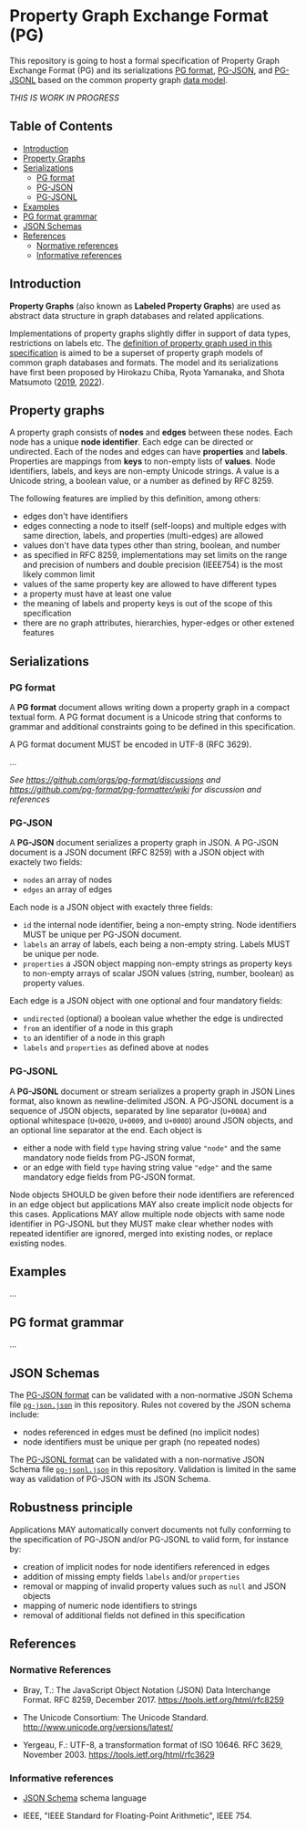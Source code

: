 # Property Graph Exchange Format (PG)

This repository is going to host a formal specification of Property Graph Exchange Format (PG) and its serializations [PG format](#pg-format), [PG-JSON](#pg-json), and [PG-JSONL](#pg-jsonl) based on the common property graph [data model](#property-graphs).

*THIS IS WORK IN PROGRESS*

## Table of Contents

- [Introduction](#introduction)
- [Property Graphs](#property-graphs)
- [Serializations](#serializations)
  - [PG format](#pg-format)
  - [PG-JSON](#pg-json)
  - [PG-JSONL](#pg-jsonl)
- [Examples](#examples)
- [PG format grammar](#pg-format-grammar)
- [JSON Schemas](#json-schemas)
- [References](#references)
  - [Normative references](#normative-references)
  - [Informative references](#informative-references)

## Introduction

**Property Graphs** (also known as **Labeled Property Graphs**) are used as
abstract data structure in graph databases and related applications. 

Implementations of property graphs slightly differ in support of data types,
restrictions on labels etc. The [definition of property graph used in this
specification](#property-graphs) is aimed to be a superset of property graph
models of common graph databases and formats. The model and its serializations
have first been proposed by Hirokazu Chiba, Ryota Yamanaka, and Shota Matsumoto
([2019](https://arxiv.org/abs/1907.03936),
[2022](https://arxiv.org/abs/2203.06393)).


## Property graphs

A property graph consists of **nodes** and **edges** between these nodes. Each
node has a unique **node identifier**. Each edge can be directed or undirected.
Each of the nodes and edges can have **properties** and **labels**. Properties
are mappings from **keys** to non-empty lists of **values**. Node identifiers,
labels, and keys are non-empty Unicode strings. A value is a Unicode string,
a boolean value, or a number as defined by RFC 8259.

The following features are implied by this definition, among others:

- edges don't have identifiers
- edges connecting a node to itself (self-loops) and multiple edges with same
  direction, labels, and properties (multi-edges) are allowed
- values don't have data types other than string, boolean, and number
- as specified in RFC 8259, implementations may set limits on the range and
  precision of numbers and double precision (IEEE754) is the most likely common limit
- values of the same property key are allowed to have different types
- a property must have at least one value
- the meaning of labels and property keys is out of the scope of this specification
- there are no graph attributes, hierarchies, hyper-edges or other extened features


## Serializations

### PG format

A **PG format** document allows writing down a property graph in a compact textual
form. A PG format document is a Unicode string that conforms to grammar and
additional constraints going to be defined in this specification.

A PG format document MUST be encoded in UTF-8 (RFC 3629).

...

*See <https://github.com/orgs/pg-format/discussions> and <https://github.com/pg-format/pg-formatter/wiki> for discussion and references*


### PG-JSON

A **PG-JSON** document serializes a property graph in JSON. A PG-JSON document is a JSON 
document (RFC 8259) with a JSON object with exactely two fields:

- `nodes` an array of nodes
- `edges` an array of edges

Each node is a JSON object with exactely three fields:

- `id` the internal node identifier, being a non-empty string. Node identifiers MUST be unique per PG-JSON document.
- `labels` an array of labels, each being a non-empty string. Labels MUST be unique per node.
- `properties` a JSON object mapping non-empty strings as property keys to non-empty arrays of scalar JSON values (string, number, boolean) as property values.

Each edge is a JSON object with one optional and four mandatory fields:

- `undirected` (optional) a boolean value whether the edge is undirected
- `from` an identifier of a node in this graph
- `to` an identifier of a node in this graph
- `labels` and `properties` as defined above at nodes

### PG-JSONL

A **PG-JSONL** document or stream serializes a property graph in JSON Lines
format, also known as newline-delimited JSON. A PG-JSONL document is a sequence
of JSON objects, separated by line separator (`U+000A`) and optional whitespace
(`U+0020`, `U+0009`, and `U+000D`) around JSON objects, and an optional line
separator at the end. Each object is

- either a node with field `type` having string value `"node"` and the same mandatory node fields from PG-JSON format,
- or an edge with field `type` having string value `"edge"` and the same mandatory edge fields from PG-JSON format.

Node objects SHOULD be given before their node identifiers are referenced in an
edge object but applications MAY also create implicit node objects for this
cases. Applications MAY allow multiple node objects with same node identifier
in PG-JSONL but they MUST make clear whether nodes with repeated identifier are
ignored, merged into existing nodes, or replace existing nodes.

## Examples

...

## PG format grammar

...

## JSON Schemas

The [PG-JSON format](#pg-json) can be validated with a non-normative JSON Schema file [`pg-json.json`](schema/pg-json.json) in this repository. Rules not covered by the JSON schema include:

- nodes referenced in edges must be defined (no implicit nodes)
- node identifiers must be unique per graph (no repeated nodes)

The [PG-JSONL format](#pg-jsonl) can be validated with a non-normative JSON Schema file [`pg-jsonl.json`](schema/pg-jsonl.json) in this repository. Validation is limited in the same way as validation of PG-JSON with its JSON Schema.

## Robustness principle

Applications MAY automatically convert documents not fully conforming to the specification of PG-JSON and/or PG-JSONL to valid form, for instance by:

- creation of implicit nodes for node identifiers referenced in edges
- addition of missing empty fields `labels` and/or `properties`
- removal or mapping of invalid property values such as `null` and JSON objects
- mapping of numeric node identifiers to strings
- removal of additional fields not defined in this specification

## References

### Normative References

- Bray, T.: The JavaScript Object Notation (JSON) Data Interchange Format.
  RFC 8259, December 2017. <https://tools.ietf.org/html/rfc8259>

- The Unicode Consortium: The Unicode Standard.
  <http://www.unicode.org/versions/latest/>

- Yergeau, F.: UTF-8, a transformation format of ISO 10646.
  RFC 3629, November 2003. <https://tools.ietf.org/html/rfc3629>

### Informative references

- [JSON Schema](https://json-schema.org/) schema language

- IEEE, "IEEE Standard for Floating-Point Arithmetic", IEEE 754.

